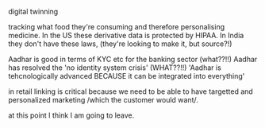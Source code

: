 digital twinning

tracking what food they're consuming and therefore personalising medicine.
In the US these derivative data is protected by HIPAA. In India they don't have these laws, (they're looking to make it, but source?!)

Aadhar is good in terms of KYC etc for the banking sector (what??!!) 
Aadhar has resolved the 'no identity system crisis' (WHAT??!!)
'Aadhar is tehcnologically advanced BECAUSE it can be integrated into everything'

in retail linking is critical because we need to be able to have targetted and personalized marketing /which the customer would want/. 

at this point I think I am going to leave.

